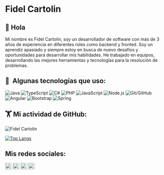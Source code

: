 # Fidel Cartolin

## 👋&nbsp;Hola

Mi nombre es Fidel Cartolin, soy un desarrollador de software con más de 3 años de experiencia en diferentes roles como backend y fronted. Soy un aprendiz apasiado y siempre estoy en busca de nuevo desafíos y oportunidades para desarrollar mis habilidades. He trabajado en equipos, desarrollando las mejores herramientas y tecnologías para la resolución de problemas.

## 🎯 &nbsp;Algunas tecnologías que uso:
![Java](	https://img.shields.io/badge/Java-ED8B00?style=for-the-badge&logo=java&logoColor=white)
![TypeScript](https://img.shields.io/badge/TypeScript-007ACC?style=for-the-badge&logo=typescript&logoColor=white)
![C#](https://img.shields.io/badge/C%23-239120?style=for-the-badge&logo=c-sharp&logoColor=white)
![PHP](https://img.shields.io/badge/PHP-777BB4?style=for-the-badge&logo=php&logoColor=white)
![JavaScript](https://img.shields.io/badge/JavaScript-323330?style=for-the-badge&logo=javascript&logoColor=F7DF1E)
![Node.js](https://img.shields.io/badge/Node.js-026E00?style=for-the-badge&logo=node.js&logoColor=white)
![Git/GitHub](https://img.shields.io/badge/Git/GitHub-F14E32.svg?&style=for-the-badge&logo=git&logoColor=white)
![Angular](https://img.shields.io/badge/Angular-DD0031?style=for-the-badge&logo=angular&logoColor=white)
![Bootstrap](https://img.shields.io/badge/Bootstrap-563D7C?style=for-the-badge&logo=bootstrap&logoColor=white)
![Spring](https://img.shields.io/badge/Spring-6DB33F?style=for-the-badge&logo=spring&logoColor=white)

## 🏋️&nbsp;Mi actividad de GitHub:
![Fidel Cartolin](https://github-readme-stats.vercel.app/api?username=CARTOLIN&hide=contribs,prs&theme=buefy&show_icons=true) 

[![Top Langs](https://github-readme-stats.vercel.app/api/top-langs/?username=CARTOLIN&layout=compact&theme=buefy)](https://github.com/CARTOLIN/github-readme-stats)


## Mis redes sociales:

<a href="https://www.linkedin.com/in/fidel-cartolin-rojas/">
  <img align="left" alt="Linkdein" width="22px" src="https://cdn.jsdelivr.net/npm/simple-icons@v3/icons/linkedin.svg" />
</a>
<a href="https://github.com/CARTOLIN">
  <img align="left" alt="Github" width="22px" src="https://img.icons8.com/fluent/48/000000/github.png"/>
</a>
<a href="mailto:cartolin.fidel@gmail.com">
  <img align="left" alt="Gmail" width="22px" src="https://img.icons8.com/fluent/48/000000/gmail.png"/>
</a>
<a href="https://www.facebook.com/FidelColdplay">
  <img align="left" alt="Facebook" width="22px" src="https://img.icons8.com/android/24/000000/facebook.png"/>
</a>

